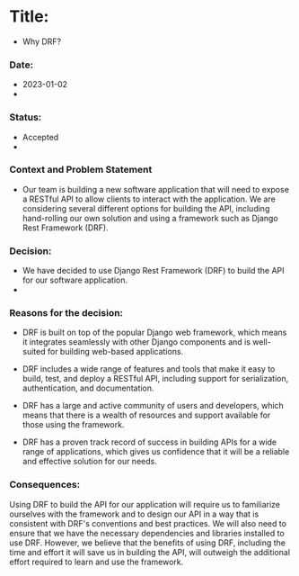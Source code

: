 # Title: 
- Why DRF?

### Date:
- 2023-01-02
- 
### Status:
- Accepted
- 
### Context and Problem Statement
- Our team is building a new software application that will need to expose a RESTful API to allow clients to interact with the application. We are considering several different options for building the API, including hand-rolling our own solution and using a framework such as Django Rest Framework (DRF).


### Decision:
- We have decided to use Django Rest Framework (DRF) to build the API for our software application.
- 
### Reasons for the decision:

- DRF is built on top of the popular Django web framework, which means it integrates seamlessly with other Django components and is well-suited for building web-based applications.

- DRF includes a wide range of features and tools that make it easy to build, test, and deploy a RESTful API, including support for serialization, authentication, and documentation.

- DRF has a large and active community of users and developers, which means that there is a wealth of resources and support available for those using the framework.

- DRF has a proven track record of success in building APIs for a wide range of applications, which gives us confidence that it will be a reliable and effective solution for our needs.

### Consequences:

Using DRF to build the API for our application will require us to familiarize ourselves with the framework and to design our API in a way that is consistent with DRF's conventions and best practices. We will also need to ensure that we have the necessary dependencies and libraries installed to use DRF. However, we believe that the benefits of using DRF, including the time and effort it will save us in building the API, will outweigh the additional effort required to learn and use the framework.
